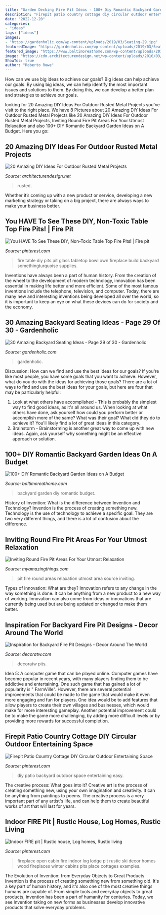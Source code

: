 ```yaml
---
title: "Garden Decking Fire Pit Ideas - 100+ Diy Romantic Backyard Garden Ideas On A Budget"
description: "Firepit patio country cottage diy circular outdoor entertaining space"
date: "2022-12-20"
categories:
- "ideas"
tags: ["ideas"]
images:
- "https://gardenholic.com/wp-content/uploads/2019/03/Seating-29.jpg"
featuredImage: "https://gardenholic.com/wp-content/uploads/2019/03/Seating-29.jpg"
featured_image: "https://www.baltimoreathome.com/wp-content/uploads/2018/02/DIY-Romantic-Backyard-Garden-Ideas-on-A-Budget-33.jpg"
image: "https://cdn.architecturendesign.net/wp-content/uploads/2016/03/AD-Rusted-Metal-Projects-17.jpg"
ShowToc: true
author: "Roberto Rowe"
---
```



How can we use big ideas to achieve our goals?
Big ideas can help achieve our goals. By using big ideas, we can help identify the most important issues and solutions to them. By doing this, we can develop a better plan and strategies to achieve our goals.

	

		
looking for 20 Amazing DIY Ideas For Outdoor Rusted Metal Projects you've visit to the right place. We have 8 Pictures about 20 Amazing DIY Ideas For Outdoor Rusted Metal Projects like 20 Amazing DIY Ideas For Outdoor Rusted Metal Projects, Inviting Round Fire Pit Areas For Your Utmost Relaxation and also 100+ DIY Romantic Backyard Garden Ideas on A Budget. Here you go:
		
    
## 20 Amazing DIY Ideas For Outdoor Rusted Metal Projects

<img loading=lazy src="https://cdn.architecturendesign.net/wp-content/uploads/2016/03/AD-Rusted-Metal-Projects-17.jpg" onerror="this.onerror=null;this.src='https://tse4.mm.bing.net/th?id=OIP.6gDqodSpT2nspIMk4SQTJAHaFa&amp;pid=15.1';" alt="20 Amazing DIY Ideas For Outdoor Rusted Metal Projects">

_Source: architecturendesign.net_

>rusted. 

	

Whether it’s coming up with a new product or service, developing a new marketing strategy or taking on a big project, there are always ways to make your business better.

    
## You HAVE To See These DIY, Non-Toxic Table Top Fire Pits! | Fire Pit

<img loading=lazy src="https://i.pinimg.com/736x/b6/7a/43/b67a43a0766124d4b8f84e7ae844b24d.jpg" onerror="this.onerror=null;this.src='https://tse1.mm.bing.net/th?id=OIP._TcfD9wuzM8HDpWX7rMgCgHaLH&amp;pid=15.1';" alt="You HAVE To See These DIY, Non-Toxic Table Top Fire Pits! | Fire pit">

_Source: pinterest.com_

>fire table diy pits pit glass tabletop bowl own fireplace build backyard somethingturquoise supplies. 

	

Inventions have always been a part of human history. From the creation of the wheel to the development of modern technology, innovation has been essential in making life better and more efficient. Some of the most famous inventions include the telephone, television, and computer. Today, there are many new and interesting inventions being developed all over the world, so it is important to keep an eye on what these devices can do for society and the economy.

    
## 30 Amazing Backyard Seating Ideas - Page 29 Of 30 - Gardenholic

<img loading=lazy src="https://gardenholic.com/wp-content/uploads/2019/03/Seating-29.jpg" onerror="this.onerror=null;this.src='https://tse4.mm.bing.net/th?id=OIP.boC5j2s5Wu_y9d-fxpBPGQHaLH&amp;pid=15.1';" alt="30 Amazing Backyard Seating Ideas - Page 29 of 30 - Gardenholic">

_Source: gardenholic.com_

>gardenholic. 

	

Discussion: How can we find and use the best ideas for our goals?
If you're like most people, you have some goals that you want to achieve. However, what do you do with the ideas for achieving those goals? 
There are a lot of ways to find and use the best ideas for your goals, but here are four that may be particularly helpful: 

1) Look at what others have accomplished - This is probably the simplest way to find good ideas, as it's all around us. When looking at what others have done, ask yourself how could you perform better or accomplish more of the same? What was their goal? What did they do to achieve it? You'll likely find a lot of great ideas in this category. 
2) Brainstorm - Brainstorming is another great way to come up with new ideas. Again, ask yourself why something might be an effective approach or solution.

    
## 100+ DIY Romantic Backyard Garden Ideas On A Budget

<img loading=lazy src="https://www.baltimoreathome.com/wp-content/uploads/2018/02/DIY-Romantic-Backyard-Garden-Ideas-on-A-Budget-33.jpg" onerror="this.onerror=null;this.src='https://tse3.mm.bing.net/th?id=OIP.oRSHg_YXHecSf4W1NhBtSAHaK_&amp;pid=15.1';" alt="100+ DIY Romantic Backyard Garden Ideas on A Budget">

_Source: baltimoreathome.com_

>backyard garden diy romantic budget. 

	

History of Invention: What is the difference between Invention and Technology?
Invention is the process of creating something new. Technology is the use of technology to achieve a specific goal. They are two very different things, and there is a lot of confusion about the difference.

    
## Inviting Round Fire Pit Areas For Your Utmost Relaxation

<img loading=lazy src="http://myamazingthings.com/wp-content/uploads/2017/05/round-fire-pit-area.jpg" onerror="this.onerror=null;this.src='https://tse4.mm.bing.net/th?id=OIP.n7D0bpSAIt2ljrzloqU4AgHaE6&amp;pid=15.1';" alt="Inviting Round Fire Pit Areas For Your Utmost Relaxation">

_Source: myamazingthings.com_

>pit fire round areas relaxation utmost area source inviting. 

	

Types of innovation: What are they?
Innovation refers to any change in the way something is done. It can be anything from a new product to a new way of working. Innovation can also come from ideas or innovations that are currently being used but are being updated or changed to make them better.

    
## Inspiration For Backyard Fire Pit Designs - Decor Around The World

<img loading=lazy src="https://decoratw.com/wp-content/uploads/2016/03/stunning-in-ground-fire-pit-idea-and-modern-corner-sitting-area-design-for-outdoor.jpg" onerror="this.onerror=null;this.src='https://tse2.mm.bing.net/th?id=OIP.8D34nh5Gtp-IYNCufT6wXQHaE7&amp;pid=15.1';" alt="Inspiration for Backyard Fire Pit Designs - Decor Around The World">

_Source: decoratw.com_

>decoratw pits. 

	

Idea 5: A computer game that can be played online.
Computer games have become popular in recent years, with many players finding them to be addictive and entertaining. One such game that has gained a lot of popularity is " FarmVille". However, there are several potential improvements that could be made to the game that would make it even more engaging and fun for players. One idea would be to add features that allow players to create their own villages and businesses, which would make for more interesting gameplay. Another potential improvement could be to make the game more challenging, by adding more difficult levels or by providing more rewards for successful completion.

    
## Firepit Patio Country Cottage DIY Circular Outdoor Entertaining Space

<img loading=lazy src="https://i.pinimg.com/736x/23/2d/ff/232dff0606104d4bdb0f68b18bd5f179.jpg" onerror="this.onerror=null;this.src='https://tse3.mm.bing.net/th?id=OIP.IRiE8Yz1mOKtpjcaZaJXQwHaLH&amp;pid=15.1';" alt="Firepit Patio Country Cottage DIY Circular Outdoor Entertaining Space">

_Source: pinterest.com_

>diy patio backyard outdoor space entertaining easy. 

	

The creative process: What goes into it?
Creative art is the process of creating something new, using your own imagination and creativity. It can be anything from paintings to poems. The creative process is a very important part of any artist's life, and can help them to create beautiful works of art that will last for years.

    
## Indoor FIRE Pit | Rustic House, Log Homes, Rustic Living

<img loading=lazy src="https://i.pinimg.com/736x/79/12/a0/7912a0f7dc87be3511aa6a8674a34359--open-fireplace-lodge-fireplace.jpg" onerror="this.onerror=null;this.src='https://tse4.mm.bing.net/th?id=OIP.XiREoVktjeupyUoTOGbjswHaLH&amp;pid=15.1';" alt="Indoor FIRE pit | Rustic house, Log homes, Rustic living">

_Source: pinterest.com_

>fireplace open cabin fire indoor log lodge pit rustic ski decor homes wood fireplaces winter cabins pits place cottages examples. 

	

The Evolution of Invention: from Everyday Objects to Great Products
Invention is the process of creating something new from something old. It's a key part of human history, and it's also one of the most creative things humans are capable of. From simple tools and everyday objects to great products, invention has been a part of humanity for centuries. Today, we see Invention taking on new forms as businesses develop innovative products that solve everyday problems.

